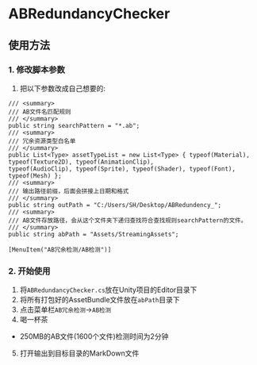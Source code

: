 # ABRedundancyChecker
## 使用方法
### 1. 修改脚本参数
1. 把以下参数改成自己想要的:
```CSharp
/// <summary>
/// AB文件名匹配规则
/// </summary>
public string searchPattern = "*.ab";
/// <summary>
/// 冗余资源类型白名单
/// </summary>
public List<Type> assetTypeList = new List<Type> { typeof(Material), typeof(Texture2D), typeof(AnimationClip),   
typeof(AudioClip), typeof(Sprite), typeof(Shader), typeof(Font), typeof(Mesh) };
/// <summary>
/// 输出路径前缀，后面会拼接上日期和格式
/// </summary>
public string outPath = "C:/Users/SH/Desktop/ABRedundency_";
/// <summary>
/// AB文件存放路径，会从这个文件夹下递归查找符合查找规则searchPattern的文件。
/// </summary>
public string abPath = "Assets/StreamingAssets";

[MenuItem("AB冗余检测/AB检测")]
```
### 2. 开始使用
1. 将`ABRedundancyChecker.cs`放在Unity项目的Editor目录下
2. 将所有打包好的AssetBundle文件放在`abPath`目录下
3. 点击菜单栏`AB冗余检测`->`AB检测`
4. 喝一杯茶
  - 250MB的AB文件(1600个文件)检测时间为2分钟
5. 打开输出到目标目录的MarkDown文件
